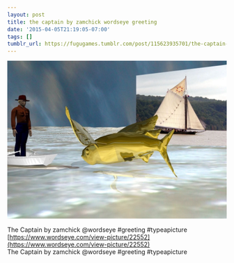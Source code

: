 ```yaml
---
layout: post
title: the captain by zamchick wordseye greeting
date: '2015-04-05T21:19:05-07:00'
tags: []
tumblr_url: https://fugugames.tumblr.com/post/115623935701/the-captain-by-zamchick-wordseye-greeting
---
```

 ![](/tumblr_files/tumblr_nmd2btwYHy1tgne1po1_1280.jpg)  

The Captain by zamchick @wordseye #greeting #typeapicture  
[https://www.wordseye.com/view-picture/22552](https://www.wordseye.com/view-picture/22552)  
The Captain by zamchick @wordseye #greeting #typeapicture

